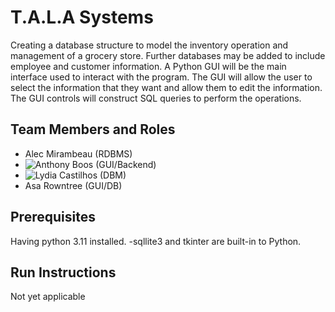 # T.A.L.A Systems

Creating a database structure to model the inventory operation and management of a grocery store. Further databases
may be added to include employee and customer information. A Python GUI will be the main interface used to interact
with the program. The GUI will allow the user to select the information that they want and allow them to edit the
information. The GUI controls will construct SQL queries to perform the operations.

## Team Members and Roles

* Alec Mirambeau (RDBMS)
* ![Anthony Boos](https://github.com/anthonyboos559/CIS350-HW2-Boos/tree/main) (GUI/Backend)
* ![Lydia Castilhos](https://github.com/lydecast/CIS350-HW2-Castilhos) (DBM) 
* Asa Rowntree (GUI/DB)

## Prerequisites
Having python 3.11 installed. -sqllite3 and tkinter are built-in to Python.

## Run Instructions

Not yet applicable
